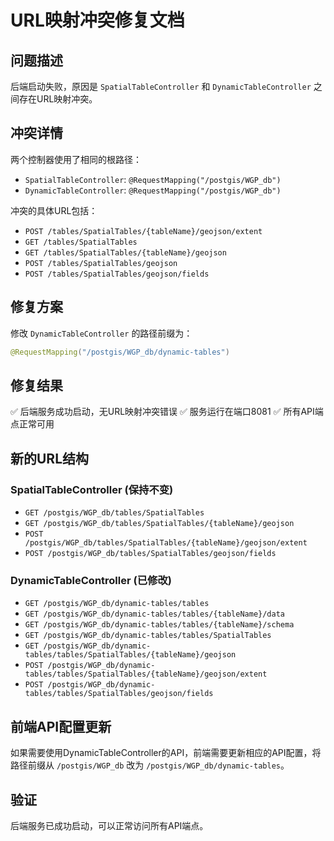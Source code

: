 # URL映射冲突修复文档

## 问题描述
后端启动失败，原因是 `SpatialTableController` 和 `DynamicTableController` 之间存在URL映射冲突。

## 冲突详情
两个控制器使用了相同的根路径：
- `SpatialTableController`: `@RequestMapping("/postgis/WGP_db")`
- `DynamicTableController`: `@RequestMapping("/postgis/WGP_db")`

冲突的具体URL包括：
- `POST /tables/SpatialTables/{tableName}/geojson/extent`
- `GET /tables/SpatialTables`
- `GET /tables/SpatialTables/{tableName}/geojson`
- `POST /tables/SpatialTables/geojson`
- `POST /tables/SpatialTables/geojson/fields`

## 修复方案
修改 `DynamicTableController` 的路径前缀为：
```java
@RequestMapping("/postgis/WGP_db/dynamic-tables")
```

## 修复结果
✅ 后端服务成功启动，无URL映射冲突错误
✅ 服务运行在端口8081
✅ 所有API端点正常可用

## 新的URL结构

### SpatialTableController (保持不变)
- `GET /postgis/WGP_db/tables/SpatialTables`
- `GET /postgis/WGP_db/tables/SpatialTables/{tableName}/geojson`
- `POST /postgis/WGP_db/tables/SpatialTables/{tableName}/geojson/extent`
- `POST /postgis/WGP_db/tables/SpatialTables/geojson/fields`

### DynamicTableController (已修改)
- `GET /postgis/WGP_db/dynamic-tables/tables`
- `GET /postgis/WGP_db/dynamic-tables/tables/{tableName}/data`
- `GET /postgis/WGP_db/dynamic-tables/tables/{tableName}/schema`
- `GET /postgis/WGP_db/dynamic-tables/tables/SpatialTables`
- `GET /postgis/WGP_db/dynamic-tables/tables/SpatialTables/{tableName}/geojson`
- `POST /postgis/WGP_db/dynamic-tables/tables/SpatialTables/{tableName}/geojson/extent`
- `POST /postgis/WGP_db/dynamic-tables/tables/SpatialTables/geojson/fields`

## 前端API配置更新
如果需要使用DynamicTableController的API，前端需要更新相应的API配置，将路径前缀从 `/postgis/WGP_db` 改为 `/postgis/WGP_db/dynamic-tables`。

## 验证
后端服务已成功启动，可以正常访问所有API端点。
